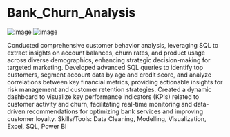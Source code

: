 # Bank_Churn_Analysis
![image](https://github.com/user-attachments/assets/76a03b4d-bef5-42f6-adbc-be73a279598e)
![image](https://github.com/user-attachments/assets/3c062125-a5cd-4540-a279-5d0c7832804c)

Conducted comprehensive customer behavior analysis, leveraging SQL to extract insights on account balances, churn rates, and product usage across diverse demographics, enhancing strategic decision-making for targeted marketing.
Developed advanced SQL queries to identify top customers, segment account data by age and credit score, and analyze correlations between key financial metrics, providing actionable insights for risk management and customer retention strategies.
Created a dynamic dashboard to visualize key performance indicators (KPIs) related to customer activity and churn, facilitating real-time monitoring and data-driven recommendations for optimizing bank services and improving customer loyalty.
Skills/Tools: Data Cleaning, Modelling, Visualization, Excel, SQL, Power BI


